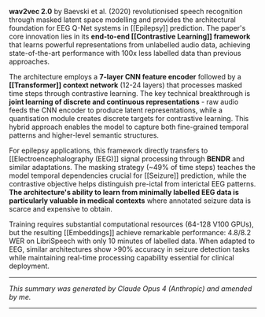 **wav2vec 2.0** by Baevski et al. (2020) revolutionised speech recognition through masked latent space modelling and provides the architectural foundation for EEG Q-Net systems in [[Epilepsy]] prediction. The paper's core innovation lies in its **end-to-end [[Contrastive Learning]] framework** that learns powerful representations from unlabelled audio data, achieving state-of-the-art performance with 100x less labelled data than previous approaches.

The architecture employs a **7-layer CNN feature encoder** followed by a **[[Transformer]] context network** (12-24 layers) that processes masked time steps through contrastive learning. The key technical breakthrough is **joint learning of discrete and continuous representations** - raw audio feeds the CNN encoder to produce latent representations, while a quantisation module creates discrete targets for contrastive learning. This hybrid approach enables the model to capture both fine-grained temporal patterns and higher-level semantic structures.

For epilepsy applications, this framework directly transfers to [[Electroencephalography (EEG)]] signal processing through **BENDR** and similar adaptations. The masking strategy (~49% of time steps) teaches the model temporal dependencies crucial for [[Seizure]] prediction, while the contrastive objective helps distinguish pre-ictal from interictal EEG patterns. **The architecture's ability to learn from minimally labelled EEG data is particularly valuable in medical contexts** where annotated seizure data is scarce and expensive to obtain.

Training requires substantial computational resources (64-128 V100 GPUs), but the resulting [[Embeddings]] achieve remarkable performance: 4.8/8.2 WER on LibriSpeech with only 10 minutes of labelled data. When adapted to EEG, similar architectures show >90% accuracy in seizure detection tasks while maintaining real-time processing capability essential for clinical deployment.

---

_This summary was generated by Claude Opus 4 (Anthropic) and amended by me._

---